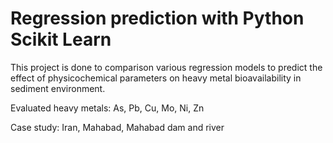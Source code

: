 # Regression prediction with Python Scikit Learn

This project is done to comparison various regression models to predict the effect of physicochemical parameters on heavy metal bioavailability in sediment environment.

Evaluated heavy metals: As, Pb, Cu, Mo, Ni, Zn

Case study: Iran, Mahabad, Mahabad dam and river
